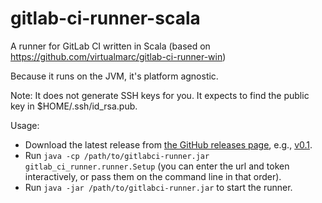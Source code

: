 gitlab-ci-runner-scala
======================

A runner for GitLab CI written in Scala (based on https://github.com/virtualmarc/gitlab-ci-runner-win)

Because it runs on the JVM, it's platform agnostic.

Note: It does not generate SSH keys for you. It expects to find the public key in $HOME/.ssh/id_rsa.pub.

Usage:
 - Download the latest release from [the GitHub releases page](https://github.com/nafg/gitlab-ci-runner-scala/releases), e.g., [v0.1](https://github.com/nafg/gitlab-ci-runner-scala/releases/download/v0.1/gitlabci-runner.jar).
 - Run `java -cp /path/to/gitlabci-runner.jar gitlab_ci_runner.runner.Setup`
   (you can enter the url and token interactively, or pass them on the command line in that order).
 - Run `java -jar /path/to/gitlabci-runner.jar` to start the runner.

 
